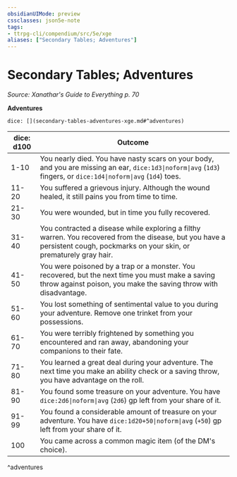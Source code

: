 ```yaml
---
obsidianUIMode: preview
cssclasses: json5e-note
tags:
- ttrpg-cli/compendium/src/5e/xge
aliases: ["Secondary Tables; Adventures"]
---
```

# Secondary Tables; Adventures
*Source: Xanathar's Guide to Everything p. 70* 

**Adventures**

`dice: [](secondary-tables-adventures-xge.md#^adventures)`

| dice: d100 | Outcome |
|------------|---------|
| 1-10 | You nearly died. You have nasty scars on your body, and you are missing an ear, `dice:1d3\|noform\|avg` (`1d3`) fingers, or `dice:1d4\|noform\|avg` (`1d4`) toes. |
| 11-20 | You suffered a grievous injury. Although the wound healed, it still pains you from time to time. |
| 21-30 | You were wounded, but in time you fully recovered. |
| 31-40 | You contracted a disease while exploring a filthy warren. You recovered from the disease, but you have a persistent cough, pockmarks on your skin, or prematurely gray hair. |
| 41-50 | You were poisoned by a trap or a monster. You recovered, but the next time you must make a saving throw against poison, you make the saving throw with disadvantage. |
| 51-60 | You lost something of sentimental value to you during your adventure. Remove one trinket from your possessions. |
| 61-70 | You were terribly frightened by something you encountered and ran away, abandoning your companions to their fate. |
| 71-80 | You learned a great deal during your adventure. The next time you make an ability check or a saving throw, you have advantage on the roll. |
| 81-90 | You found some treasure on your adventure. You have `dice:2d6\|noform\|avg` (`2d6`) gp left from your share of it. |
| 91-99 | You found a considerable amount of treasure on your adventure. You have `dice:1d20+50\|noform\|avg` (`+50`) gp left from your share of it. |
| 100 | You came across a common magic item (of the DM's choice). |
^adventures